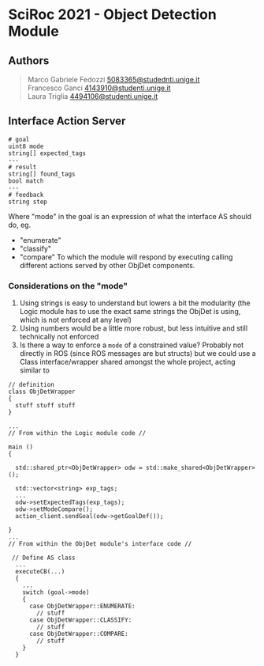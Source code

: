 # SciRoc 2021 - Object Detection Module

## Authors

> Marco Gabriele Fedozzi <5083365@studednti.unige.it>  
> Francesco Ganci <4143910@studenti.unige.it>  
> Laura Triglia <4494106@studenti.unige.it>  

## Interface Action Server

```
# goal
uint8 mode
string[] expected_tags
---
# result
string[] found_tags
bool match
---
# feedback
string step
```

Where "mode" in the goal is an expression of what the interface AS should do, eg.
- "enumerate"
- "classify"
- "compare"
To which the module will respond by executing calling different actions served by other ObjDet components.

### Considerations on the "mode"

1. Using strings is easy to understand but lowers a bit the modularity (the Logic module has to use the exact same strings the ObjDet is using, which is not enforced at any level)
2. Using numbers would be a little more robust, but less intuitive and still technically not enforced
3. Is there a way to enforce a `mode` of a constrained value? Probably not directly in ROS (since ROS messages are but structs) but we could use a Class interface/wrapper shared amongst the whole project, acting similar to
```
// definition
class ObjDetWrapper
{
  stuff stuff stuff
}

...
// From within the Logic module code //

main ()
{
 
  std::shared_ptr<ObjDetWrapper> odw = std::make_shared<ObjDetWrapper>();
  
  std::vector<string> exp_tags;
  ...
  odw->setExpectedTags(exp_tags);
  odw->setModeCompare();
  action_client.sendGoal(odw->getGoalDef());

}
...
// From within the ObjDet module's interface code //

 // Define AS class
  ...
  executeCB(...)
  {
    ...
    switch (goal->mode)
    {
      case ObjDetWrapper::ENUMERATE:
        // stuff
      case ObjDetWrapper::CLASSIFY:
        // stuff
      case ObjDetWrapper::COMPARE:
        // stuff
    }
  }
```
